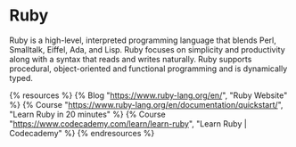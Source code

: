 # Ruby

Ruby is a high-level, interpreted programming language that blends Perl, Smalltalk, Eiffel, Ada, and Lisp. Ruby focuses on simplicity and productivity along with a syntax that reads and writes naturally. Ruby supports procedural, object-oriented and functional programming and is dynamically typed.

{% resources %}
  {% Blog "https://www.ruby-lang.org/en/", "Ruby Website" %}
  {% Course "https://www.ruby-lang.org/en/documentation/quickstart/", "Learn Ruby in 20 minutes" %}
  {% Course "https://www.codecademy.com/learn/learn-ruby", "Learn Ruby | Codecademy" %}
{% endresources %}
